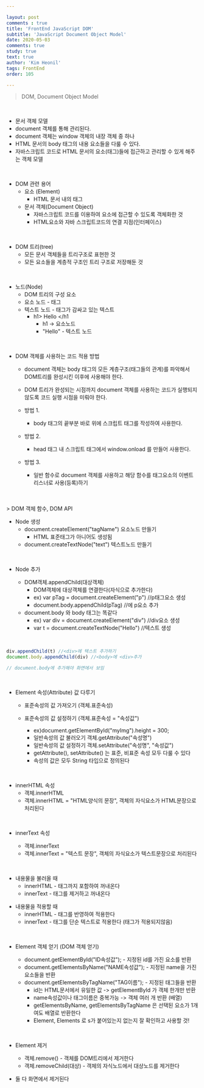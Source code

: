 ```yaml
---

layout: post
comments : true
title: 'FrontEnd JavaScript DOM'
subtitle: 'JavaScript Document Object Model'
date: 2020-05-03
comments: true
study: true
text: true
author: 'Kim Heonil'
tags: FrontEnd
order: 105

---
```


> DOM, Document Object Model

<br>

- 문서 객체 모델
- document 객체를 통해 관리된다.
- document 객체는 window 객체의 내장 객체 중 하나
- HTML 문서의 body 태그의 내용 요소들을 다룰 수 있다.
- 자바스크립트 코드로 HTML 문서의 요소(태그)들에 접근하고 관리할 수 있게 해주는 객체 모델

<br>

- DOM 관련 용어
  - 요소 (Element)
    - HTML 문서 내의 태그
  - 문서 객체(Document Object)
    - 자바스크립트 코드를 이용하여 요소에 접근할 수 있도록 객체화한 것
    - HTML요소와 자바 스크립트코드의 연결 지점(인터페이스)

<br>

- DOM 트리(tree)
  - 모든 문서 객체들을 트리구조로 표현한 것
  - 모든 요소들을 계층적 구조인 트리 구조로 저장해둔 것

<br>

- 노드(Node)
  - DOM 트리의 구성 요소
  - 요소 노드 - 태그
  - 텍스트 노드 - 태그가 감싸고 있는 텍스트
    - h1> Hello </h1
      - h1 -> 요소노드
      - "Hello" - 텍스트 노드

<br>

- DOM 객체를 사용하는 코드 적용 방법

  - document 객체는 body 태그의 모든 계층구조(태그들의 관계)를 파악해서 DOM트리를 완성시킨 이후에 사용해야 한다.

  - DOM 트리가 완성되는 시점까지 document 객체를 사용하는 코드가 실행되지 않도록 코드 실행 시점을 미뤄야 한다.

    

  - 방법 1.

    - body 태그의 끝부분 바로 위에 스크립트 태그를 작성하여 사용한다.

  - 방법 2.

    - head 태그 내 스크립트 태그에서 window.onload 를 만들어 사용한다.

  - 방법 3.

    - 일반 함수로 document 객체를 사용하고 해당 함수를 태그요소의 이벤트리스너로 사용(등록)하기
    
<br>
<br>
> DOM 객체 함수, DOM API

<br>

 + Node 생성
    + document.createElement("tagName") 요소노드 만들기
       + HTML 표준태그가 아니어도 생성됨
   + document.createTextNode("text") 텍스트노드 만들기

<br>

 + Node 추가

     + DOM객체.appendChild(대상객체)
         + DOM객체에 대상객체를 연결한다(자식으로 추가한다)
         + ex) var pTag = document.createElement("p") //p태그요소 생성
         + document.body.appendChild(pTag) //<body>에 p요소 추가
   + document.body 와 body 태그는 똑같다
     + ex) var div = document.createElement("div") //div요소 생성
     + var t = document.createTextNode("Hello") //텍스트 생성

<br>

```javascript
div.appendChild(t) //<div>에 텍스트 추가하기
document.body.appendChild(div) //<body>에 <div>추가

// document.body에 추가해야 화면에서 보임
```

<br>


 + Element 속성(Attribute) 값 다루기


     + 표준속성의 값 가져오기 (객체.표준속성)
     + 표준속성의 값 설정하기 (객체.표준속성 = "속성값")

         + ex)document.getElementById("myImg").height = 300;
         + 일반속성의 값 불러오기
           객체.getAttribute("속성명")
         + 일반속성의 값 설정하기
           객체.setAttribute("속성명", "속성값")
         + getAttribute(), setAttribute() 는 표준, 비표준 속성 모두 다룰 수 있다
         + 속성의 값은 모두 String 타입으로 정의된다

<br>

 + innerHTML 속성
     + 객체.innerHTML
     + 객체.innerHTML = "HTML양식의 문장", 객체의 자식요소가 HTML문장으로 처리된다

<br>


 + innerText 속성

     + 객체.innerText
     + 객체.innerText = "텍스트 문장", 객체의 자식요소가 텍스트문장으로 처리된다

<br>

- 내용물을 불러올 때
  - innerHTML - 태그까지 포함하여 꺼내온다
  - innerText - 태그를 제거하고 꺼내온다

* 내용물을 적용할 때
  * innerHTML - 태그를 반영하여 적용한다
  * innerText - 태그를 단순 텍스트로 적용한다 (태그가 적용되지않음)

<br>

 + Element 객체 얻기 (DOM 객체 얻기)

     + document.getElementById("ID속성값"); - 지정된 id를 가진 요소를 반환
     + document.getElementsByName("NAME속성값"); - 지정된 name을 가진 요소들을 반환
     + document.getElementsByTagName("TAG이름"); - 지정된 태그들을 반환
         + id는 HTML문서에서 유일한 값 -> getElementById 가 객체 한개만 반환
         + name속성값이나 태그이름은 중복가능 -> 객체 여러 개 반환 (배열)
         + getElementsByName, getElementsByTagName 은 선택된 요소가 1개여도 배열로 반환한다
         + Element, Elements 로 s가 붙어있는지 없는지 잘 확인하고 사용할 것!

<br>

 + Element 제거

     + 객체.remove() - 객체를 DOM트리에서 제거한다
     + 객체.removeChild(대상) - 객체의 자식노드에서 대상노드를 제거한다
+ 둘 다 화면에서 제거된다

<br>


<br><br>